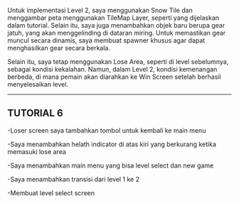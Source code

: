 Untuk implementasi Level 2, saya menggunakan Snow Tile dan menggambar peta menggunakan TileMap Layer, seperti yang dijelaskan dalam tutorial. Selain itu, saya juga menambahkan objek baru berupa gear jatuh, yang akan menggelinding di dataran miring. Untuk memastikan gear muncul secara dinamis, saya membuat spawner khusus agar dapat menghasilkan gear secara berkala.

Selain itu, saya tetap menggunakan Lose Area, seperti di level sebelumnya, sebagai kondisi kekalahan. Namun, dalam Level 2, kondisi kemenangan berbeda, di mana pemain akan diarahkan ke Win Screen setelah berhasil menyelesaikan level.


------------------------------------------------------------------------------------------------------------------------------------------------------

## TUTORIAL 6
-Loser screen saya tambahkan tombol untuk kembali ke main menu

-Saya menambahkan helath indicator di atas kiri yang berkurang ketika memasuki lose area

-Saya menambahkan main menu yang bisa level select dan new game

-Saya menambahkan transisi dari level 1 ke 2 

-Membuat level select screen
